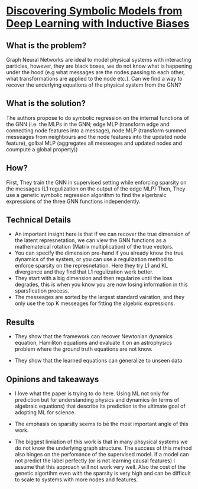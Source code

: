 # [Discovering Symbolic Models from Deep Learning with Inductive Biases](https://proceedings.neurips.cc/paper/2020/file/c9f2f917078bd2db12f23c3b413d9cba-Paper.pdf)


## What is the problem?

Graph Neural Networks are ideal to model physical systems with interacting particles, however, they are black boxes, we do not know what is happening under the hood (e.g what messages are the nodes passing to each other, what transformations are applied to the node etc.). Can we find a way to recover the underlying equations of the physical system from the GNN?


## What is the solution?

The authors propose to do symbolic regression on the internal functions of the GNN (i.e. the MLPs in the GNN; edge MLP (transform edge and connecting node features into a message), node MLP (transform summed messeages from neighbours and the node features into the updated node feature), golbal MLP (aggregates all messeages and updated nodes and coumpute a global property))


## How?

First, They train the GNN in supervised setting while enforcing sparsity on the messages (L1 regulization on the output of the edge MLP)
Then, They use a genetic symbolic regression algorithm to find the algerbraic expressions of the three GNN functions independently.


## Technical Details

- An important insight here is that if we can recover the true dimension of the latent represnetation, we can view the GNN functions as a mathemateical rotation (Matrix multiplication) of the true vectors. 
- You can specify the dimension pre-hand if you already know the true dynamics of the system, or you can use a regulization method to enforce sparsity on the represnetation. Here they try L1 and KL divergence and they find that L1 regulization work better.
- They start with a big dimension and then regularize until the loss degrades, this is when you know you are now losing information in this sparsfication process.
- The messeages are sorted by the largest standard vairation, and they only use the top K messeages for fitting the algebric expressions.



## Results

- They show that the framework can recover Newtonian dynamics equation, Hamiliton equations and evaluate it on an astrophysics problem where the ground truth equations are not know.

- They show that the learned equations can generalize to unseen data

## Opinions and takeaways

- I love what the paper is trying to do here. Using ML not only for prediction but for understanding physics and dynamics (in terms of algebraic equations) that describe its prediction is the ultimate goal of adopting ML for science.

- The emphasis on sparsity seems to be the most important angle of this work.

- The biggest limiation of this work is that in many phsysical systems we do not know the underlying graph structure. The success of this method also hinges on the perfomance of the supervised model. If a model can not predict the label perfectly (or is not learning causal features) I assume that this approach will not work very well. Also the cost of the genetic algortihm even with the sparsity is very high and can be difficult to scale to systems with more nodes and features. 



